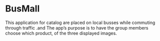 # BusMall

This application for catalog are placed on local busses while commuting through traffic .and The app’s purpose is to have the group members choose which product, of the three displayed images.